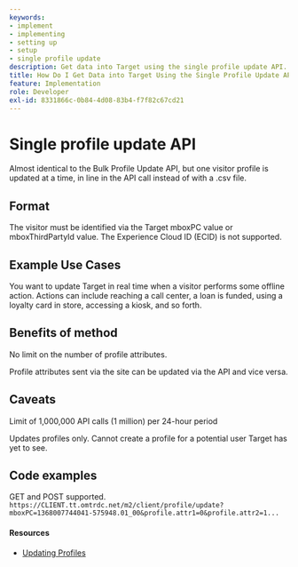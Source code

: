 ```yaml
---
keywords:
- implement
- implementing
- setting up
- setup
- single profile update
description: Get data into Target using the single profile update API.
title: How Do I Get Data into Target Using the Single Profile Update API?
feature: Implementation
role: Developer
exl-id: 8331866c-0b84-4d08-83b4-f7f82c67cd21
---
```

# Single profile update API

Almost identical to the Bulk Profile Update API, but one visitor profile is updated at a time, in line in the API call instead of with a .csv file.

## Format

The visitor must be identified via the Target mboxPC value or mboxThirdPartyId value. The Experience Cloud ID (ECID) is not supported.

## Example Use Cases

You want to update Target in real time when a visitor performs some offline action. Actions can include reaching a call center, a loan is funded, using a loyalty card in store, accessing a kiosk, and so forth.

## Benefits of method

No limit on the number of profile attributes.

Profile attributes sent via the site can be updated via the API and vice versa.

## Caveats

Limit of 1,000,000 API calls (1 million) per 24-hour period

Updates profiles only. Cannot create a profile for a potential user Target has yet to see.

## Code examples

GET and POST supported. `https://CLIENT.tt.omtrdc.net/m2/client/profile/update?mboxPC=1368007744041-575948.01_00&profile.attr1=0&profile.attr2=1...`

<Resources slots="heading, links"/>

#### Resources

* [Updating Profiles](https://developers.adobetarget.com/api/#updating-profiles)
